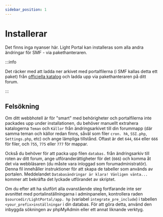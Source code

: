 ```yaml
---
sidebar_position: 1
---
```


# Installerar
Det finns inga nyanser här. Light Portal kan installeras som alla andra ändringar för SMF - via pakethanteraren.

:::info

Det räcker med att ladda ner arkivet med portalfilerna (i SMF kallas detta ett paket) från [officiella katalog](https://custom.simplemachines.org/mods/index.php?mod=4244) och ladda upp via pakethanteraren på ditt forum.

:::

## Felsökning
Om ditt webbhotell är för "smart" med behörigheter och portalfilerna inte packades upp under installationen, du behöver manuellt extrahera katalogerna `Teman` och `Källor` från ändringsarkivet till din forummapp (där samma teman och källor redan finns, såväl som filer `cron. hk`, `SSI.php`, `Settings.php`, etc) och ange lämpliga tillstånd. Oftast är det `644`, `664` eller `666` för filer, och `755`, `775` eller `777` för mappar.

Också du behöver för att packa upp filen `databas.` från ändringsarkiv till roten av ditt forum, ange utföranderättigheter för det (`666`) och komma åt det via webbläsaren (du måste vara inloggad som forumadministratör). Denna fil innehåller instruktioner för att skapa de tabeller som används av portalen. Meddelandet `Databasändringar är klara! Vänligen vänta...` kommer att bekräfta det lyckade utförandet av skriptet.

Om du efter att ha slutfört alla ovanstående steg fortfarande inte ser avsnittet med portalinställningarna i adminpanelen, kontrollera raden `$sourcedir/LightPortal/app. hp` (variabel `integrate_pre_include`) i tabellen `<your_prefix>inställningar` i din databas. För att göra detta, använd den inbyggda sökningen av phpMyAdmin eller ett annat liknande verktyg.
